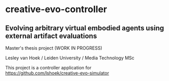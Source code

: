 # creative-evo-controller
## Evolving arbitrary virtual embodied agents using external artifact evaluations 

Master's thesis project (WORK IN PROGRESS)

Lesley van Hoek / Leiden University / Media Technology MSc

This project is a controller application for https://github.com/lshoek/creative-evo-simulator
